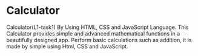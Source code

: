 # Calculator
Calculator(L1-task1) By Using HTML, CSS and JavaScript Language. This Calculator provides simple and advanced mathematical functions in a beautifully designed app. Perform basic calculations such as addition, it is made by simple using Html, CSS and JavaScript.
